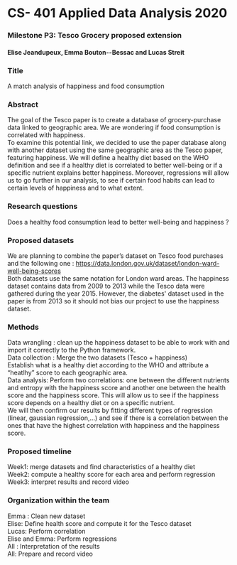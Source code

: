 # CS- 401 Applied Data Analysis 2020
### Milestone P3: Tesco Grocery proposed extension
#### Elise Jeandupeux, Emma Bouton--Bessac and Lucas Streit


### Title
A match analysis of happiness and food consumption

### Abstract
The goal of the Tesco paper is to create a database of grocery-purchase data linked to geographic area. We are wondering if food consumption is correlated with happiness.<br/>
To examine this potential link, we decided to use the paper database along with another dataset using the same geographic area as the Tesco paper, featuring happiness. We will define a healthy diet based on the WHO definition and see if a healthy diet is correlated to better well-being or if a specific nutrient explains better happiness. Moreover, regressions will allow us to go further in our analysis, to see if certain food habits can lead to certain levels of happiness and to what extent.

### Research questions

Does a healthy food consumption lead to better well-being and happiness ? 

### Proposed datasets
We are planning to combine the paper’s dataset on Tesco food purchases and the following one : https://data.london.gov.uk/dataset/london-ward-well-being-scores <br/>
Both datasets use the same notation for London ward areas. The happiness dataset contains data from 2009 to 2013 while the Tesco data were gathered during the year 2015. However, the diabetes' dataset used in the paper is from 2013 so it should not bias our project to use the happiness dataset.

### Methods
Data wrangling : clean up the happiness dataset to be able to work with and import it correctly to the Python framework.<br/>
Data collection : Merge the two datasets (Tesco + happiness)<br/>
Establish what is a healthy diet according to the WHO and attribute a “heatlhy” score to each geographic area.<br/>
Data analysis: Perform two correlations: one between the different nutrients and entropy with the happiness score and another one between the health score and the happiness score. This will allow us to see if the happiness score depends on a healthy diet or on a specific nutrient.<br/>
We will then confirm our results by fitting different types of regression (linear, gaussian regression,...) and see if there is a correlation between the ones that have the highest correlation with happiness  and the happiness score.

### Proposed timeline
Week1: merge datasets and find characteristics of a healthy diet<br/>
Week2: compute a healthy score for each area and perform regression<br/>
Week3: interpret results and record video<br/>
### Organization within the team
Emma : Clean new dataset<br/>
Elise: Define health score and compute it for the Tesco dataset<br/>
Lucas: Perform correlation<br/>
Elise and Emma: Perform regressions<br/>
All : Interpretation of the results<br/>
All: Prepare and record video<br/>
